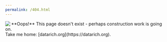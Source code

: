 ```yaml
---
permalink: /404.html
---
```


<img src="/assets/images/404.jpg" align="left">
**Oops!** This page doesn't exist - perhaps construction work is going on.
<br>
Take me home: [datarich.org](https://datarich.org).
